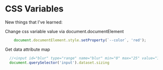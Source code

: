 # CSS Variables

New things that I've learned:

Change css variable value via document.documentElement
```javascript
    document.documentElement.style.setProperty(`--color`, 'red');
```

Get data attribute map
```javascript
  //<input id="blur" type="range" name="blur" min="0" max="25" value="10" data-sizing="px">
  document.querySelector('input').dataset.sizing
```
